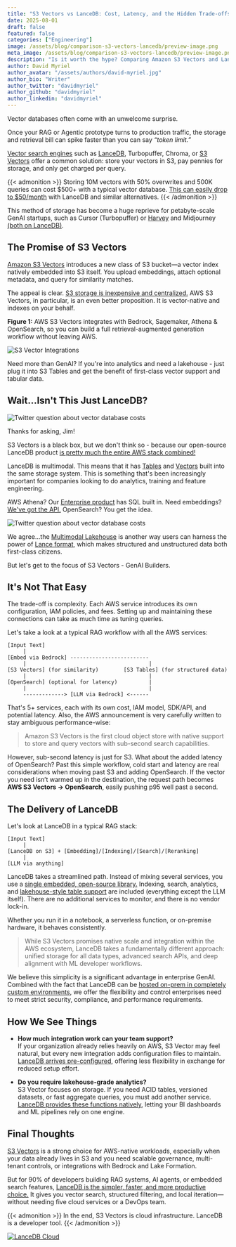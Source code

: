 ```yaml
---
title: "S3 Vectors vs LanceDB: Cost, Latency, and the Hidden Trade-offs"
date: 2025-08-01
draft: false
featured: false
categories: ["Engineering"]
image: /assets/blog/comparison-s3-vectors-lancedb/preview-image.png
meta_image: /assets/blog/comparison-s3-vectors-lancedb/preview-image.png
description: "Is it worth the hype? Comparing Amazon S3 Vectors and LanceDB for RAG and agentic systems."
author: David Myriel
author_avatar: "/assets/authors/david-myriel.jpg"
author_bio: "Writer"
author_twitter: "davidmyriel"
author_github: "davidmyriel"
author_linkedin: "davidmyriel"
---
```


Vector databases often come with an unwelcome surprise.

Once your RAG or Agentic prototype turns to production traffic, the storage and retrieval bill can spike faster than you can say *“token limit.”*

[Vector search engines](https://lancedb.com/docs/concepts/vector-search/) such as [LanceDB](https://lancedb.com), Turbopuffer, Chroma, or [S3 Vectors](https://aws.amazon.com/s3/features/vectors/) offer a common solution: store your vectors in S3, pay pennies for storage, and only get charged per query.

{{< admonition >}}
Storing 10M vectors with 50% overwrites and 500K queries can cost $500+ with a typical vector database.
[This can easily drop to $50/month](/pricing/) with LanceDB and similar alternatives.
{{< /admonition >}}

This method of storage has become a huge reprieve for petabyte-scale GenAI startups, such as Cursor (Turbopuffer) or [Harvey](https://www.harvey.ai) and Midjourney [(both on LanceDB)](https://www.harvey.ai/blog/enterprise-grade-rag-systems). 

## The Promise of S3 Vectors

[Amazon S3 Vectors](https://aws.amazon.com/blogs/aws/introducing-amazon-s3-vectors-first-cloud-storage-with-native-vector-support-at-scale/) introduces a new class of S3 bucket—a vector index natively embedded into S3 itself. You upload embeddings, attach optional metadata, and query for similarity matches.

The appeal is clear. [S3 storage is inexpensive and centralized.](/docs/concepts/storage/) AWS S3 Vectors, in particular, is an even better proposition. It is vector-native and indexes on your behalf.

**Figure 1:** AWS S3 Vectors integrates with Bedrock, Sagemaker, Athena & OpenSearch, so you can build a full retrieval-augmented generation workflow without leaving AWS. 

![S3 Vector Integrations](/assets/blog/comparison-s3-vectors-lancedb/s3-vector-integrations.png)

Need more than GenAI? If you're into analytics and need a lakehouse - just plug it into S3 Tables and get the benefit of first-class vector support and tabular data.

## Wait...Isn't This Just LanceDB?

![Twitter question about vector database costs](/assets/blog/comparison-s3-vectors-lancedb/twitter-question.png)

Thanks for asking, Jim!

S3 Vectors is a black box, but we don't think so - because our open-source LanceDB product [is pretty much the entire AWS stack combined!](/docs/overview/) 

LanceDB is multimodal. This means that it has [Tables](/docs/concepts/tables/) and [Vectors](/docs/concepts/vector-search/) built into the same storage system. This is something that's been increasingly important for companies looking to do analytics, training and feature engineering. 

AWS Athena? Our [Enterprise product](/docs/overview/enterprise/) has SQL built in. Need embeddings? [We've got the API.](/docs/guides/embedding/) OpenSearch? You get the idea.

![Twitter question about vector database costs](/assets/blog/comparison-s3-vectors-lancedb/s3-tables.png)

We agree...the [Multimodal Lakehouse](/docs/) is another way users can harness the power of [Lance format](https://lancedb.github.io/lance/), which makes structured and unstructured data both first-class citizens. 

But let's get to the focus of S3 Vectors - GenAI Builders.

## It's Not That Easy

The trade-off is complexity. Each AWS service introduces its own configuration, IAM policies, and fees. Setting up and maintaining these connections can take as much time as tuning queries.

Let's take a look at a typical RAG workflow with all the AWS services:

```
[Input Text]
     |
[Embed via Bedrock] -------------------------
     |                                       |
[S3 Vectors] (for similarity)        [S3 Tables] (for structured data)
     |                                       |
[OpenSearch] (optional for latency)          |
     |                                       |
     -------------> [LLM via Bedrock] <------
```
That's 5+ services, each with its own cost, IAM model, SDK/API, and potential latency. Also, the AWS announcement is very carefully written to stay ambiguous performance-wise:

> Amazon S3 Vectors is the first cloud object store with native support to store and query vectors with sub-second search capabilities.

However, sub-second latency is just for S3. What about the added latency of OpenSearch? Past this simple workflow, cold start and latency are real considerations when moving past S3 and adding OpenSearch. If the vector you need isn’t warmed up in the destination, the request path becomes **AWS S3 Vectors → OpenSearch**, easily pushing p95 well past a second.

## The Delivery of LanceDB

Let's look at LanceDB in a typical RAG stack:

```
[Input Text]
     |
[LanceDB on S3] + [Embedding]/[Indexing]/[Search]/[Reranking]
     |                                       
[LLM via anything]   
```

LanceDB takes a streamlined path. Instead of mixing several services, you use a [single embedded, open-source library.](/docs/overview/) Indexing, search, analytics, and [lakehouse-style table support](/blog/multimodal-lakehouse/) are included (everything except the LLM itself). There are no additional services to monitor, and there is no vendor lock-in.

Whether you run it in a notebook, a serverless function, or on-premise hardware, it behaves consistently.

> While S3 Vectors promises native scale and integration within the AWS ecosystem, LanceDB takes a fundamentally different approach: unified storage for all data types, advanced search APIs, and deep alignment with ML developer workflows.

We believe this simplicity is a significant advantage in enterprise GenAI. Combined with the fact that LanceDB can be [hosted on-prem in completely custom environments](/docs/overview/enterprise/), we offer the flexibility and control enterprises need to meet strict security, compliance, and performance requirements.

## How We See Things

- **How much integration work can your team support?** </br>
If your organization already relies heavily on AWS, S3 Vector may feel natural, but every new integration adds configuration files to maintain. [LanceDB arrives pre-configured](/docs/overview/), offering less flexibility in exchange for reduced setup effort.

- **Do you require lakehouse-grade analytics?** </br>
S3 Vector focuses on storage. If you need ACID tables, versioned datasets, or fast aggregate queries, you must add another service. [LanceDB provides these functions natively](/blog/multimodal-lakehouse/), letting your BI dashboards and ML pipelines rely on one engine.

## Final Thoughts

[S3 Vectors](https://aws.amazon.com/s3/features/vectors/) is a strong choice for AWS-native workloads, especially when your data already lives in S3 and you need scalable governance, multi-tenant controls, or integrations with Bedrock and Lake Formation.

But for 90% of developers building RAG systems, AI agents, or embedded search features, [LanceDB is the simpler, faster, and more productive choice.](https://www.lancedb.com) It gives you vector search, structured filtering, and local iteration—without needing five cloud services or a DevOps team.

{{< admonition >}}
In the end, S3 Vectors is cloud infrastructure. LanceDB is a developer tool.
{{< /admonition >}}

[![LanceDB Cloud](/assets/docs/main-cloud-cta.png)](https://accounts.lancedb.com/sign-up)






























